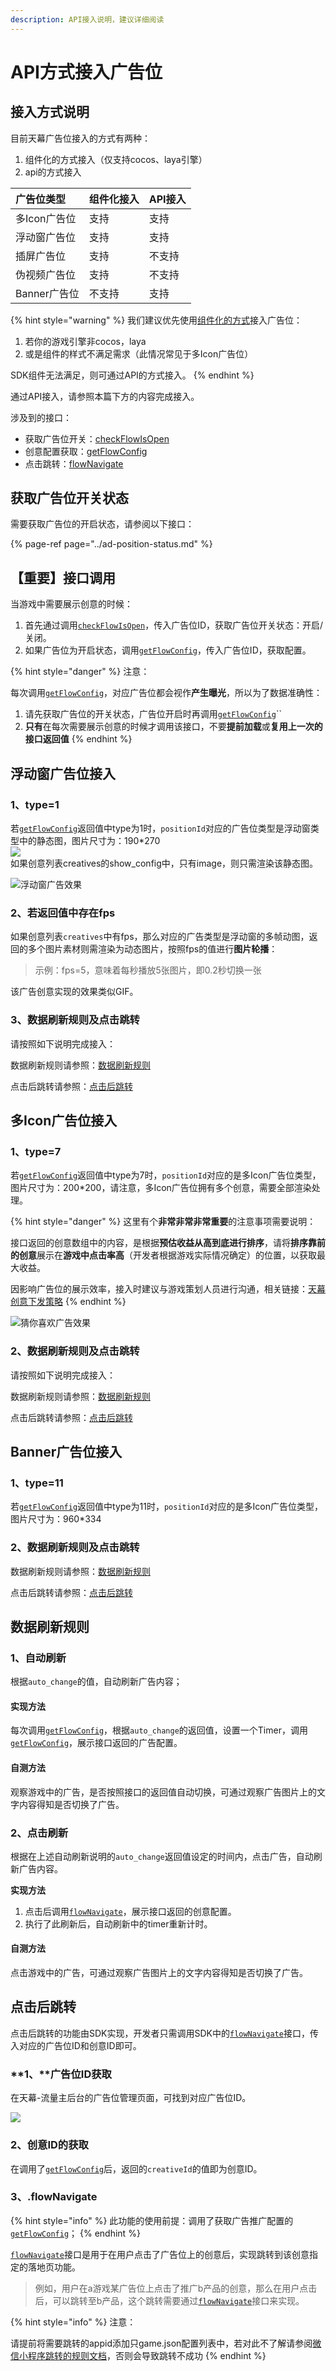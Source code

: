 ```yaml
---
description: API接入说明，建议详细阅读
---
```


# API方式接入广告位

## 接入方式说明

目前天幕广告位接入的方式有两种：

1. 组件化的方式接入（仅支持cocos、laya引擎）
2. api的方式接入

| 广告位类型 | 组件化接入 | **API接入** |
| :--- | :--- | :--- |
| 多Icon广告位 | 支持 | 支持 |
| 浮动窗广告位 | 支持 | 支持 |
| 插屏广告位 | 支持 | 不支持 |
| 伪视频广告位 | 支持 | 不支持 |
| Banner广告位 | 不支持 | 支持 |

{% hint style="warning" %}
我们建议优先使用[组件化的方式](../componentization/)接入广告位：

1. 若你的游戏引擎非cocos，laya
2. 或是组件的样式不满足需求（此情况常见于多Icon广告位）

SDK组件无法满足，则可通过API的方式接入。
{% endhint %}

通过API接入，请参照本篇下方的内容完成接入。

涉及到的接口：

* 获取广告位开关：[checkFlowIsOpen](../ad-position-status.md)
* 创意配置获取：[getFlowConfig](get-ad-position-config.md)
* 点击跳转：[flowNavigate](https://doc.skysriver.com/dev-guide/create-ad-position/landing)

## 获取广告位开关状态

需要获取广告位的开启状态，请参阅以下接口：

{% page-ref page="../ad-position-status.md" %}

## **【重要】接口调用**

当游戏中需要展示创意的时候：

1. 首先通过调用[`checkFlowIsOpen`](../ad-position-status.md)，传入广告位ID，获取广告位开关状态：开启/关闭。
2. 如果广告位为开启状态，调用[`getFlowConfig`](get-ad-position-config.md)，传入广告位ID，获取配置。

{% hint style="danger" %}
注意：

每次调用[`getFlowConfig`](get-ad-position-config.md)，对应广告位都会视作**产生曝光**，所以为了数据准确性：

1. 请先获取广告位的开关状态，广告位开启时再调用[`getFlowConfig`](get-ad-position-config.md)\`\`
2. **只有**在每次需要展示创意的时候才调用该接口，不要**提前加载**或**复用上一次的接口返回值**
{% endhint %}

## 浮动窗广告位接入

### **1、type=1** 

若[`getFlowConfig`](get-ad-position-config.md)返回值中type为1时，`positionId`对应的广告位类型是浮动窗类型中的静态图，图片尺寸为：190\*270  
 ![](https://uploader.shimo.im/f/nQvWLNArkEMNVUDJ.png!thumbnail)  
如果创意列表creatives的show\_config中，只有image，则只需渲染该静态图。  


![&#x6D6E;&#x52A8;&#x7A97;&#x5E7F;&#x544A;&#x6548;&#x679C;](../../../.gitbook/assets/image%20%2854%29.png)

### **2、若返回值中存在fps**

如果创意列表`creatives`中有fps，那么对应的广告类型是浮动窗的多帧动图，返回的多个图片素材则需渲染为动态图片，按照fps的值进行**图片轮播**：

> 示例：fps=5，意味着每秒播放5张图片，即0.2秒切换一张

该广告创意实现的效果类似GIF。

### **3、数据刷新规则及点击跳转**

请按照如下说明完成接入：

数据刷新规则请参照：[数据刷新规则](./#shu-ju-shua-xin-gui-ze)

点击后跳转请参照：[点击后跳转](./#dian-ji-hou-tiao-zhuan)

## **多Icon**广告位接入

### **1、type=7**

若[`getFlowConfig`](get-ad-position-config.md)返回值中type为7时，`positionId`对应的是多Icon广告位类型，图片尺寸为：200\*200，请注意，多Icon广告位拥有多个创意，需要全部渲染处理。

{% hint style="danger" %}
这里有个**非常非常非常重要**的注意事项需要说明：

接口返回的创意数组中的内容，是根据**预估收益从高到底进行排序**，请将**排序靠前的创意**展示在**游戏中点击率高**（开发者根据游戏实际情况确定）的位置，以获取最大收益。

因影响广告位的展示效率，接入时建议与游戏策划人员进行沟通，相关链接：[天幕创意下发策略](../../creative-strategy.md)
{% endhint %}

![&#x731C;&#x4F60;&#x559C;&#x6B22;&#x5E7F;&#x544A;&#x6548;&#x679C;](../../../.gitbook/assets/image%20%28143%29.png)

### **2、数据刷新规则及点击跳转**

请按照如下说明完成接入：

数据刷新规则请参照：[数据刷新规则](./#shu-ju-shua-xin-gui-ze)

点击后跳转请参照：[点击后跳转](./#dian-ji-hou-tiao-zhuan)

## Banner广告位接入

### 1、type=11

若[`getFlowConfig`](get-ad-position-config.md)返回值中type为11时，`positionId`对应的是多Icon广告位类型，图片尺寸为：960\*334

### **2、数据刷新规则及点击跳转**

数据刷新规则请参照：[数据刷新规则](./#shu-ju-shua-xin-gui-ze)

点击后跳转请参照：[点击后跳转](./#dian-ji-hou-tiao-zhuan)

## **数据刷新规则**

### **1、自动刷新**

根据`auto_change`的值，自动刷新广告内容；

#### **实现方法**

每次调用[`getFlowConfig`](get-ad-position-config.md)，根据`auto_change`的返回值，设置一个Timer，调用[`getFlowConfig`](get-ad-position-config.md)，展示接口返回的广告配置。

#### **自测方法**

观察游戏中的广告，是否按照接口的返回值自动切换，可通过观察广告图片上的文字内容得知是否切换了广告。

### **2、点击刷新**

根据在上述自动刷新说明的`auto_change`返回值设定的时间内，点击广告，自动刷新广告内容。

**实现方法**

1. 点击后调用[`flowNavigate`](landing.md)，展示接口返回的创意配置。
2. 执行了此刷新后，自动刷新中的timer重新计时。

#### **自测方法**

点击游戏中的广告，可通过观察广告图片上的文字内容得知是否切换了广告。

## **点击后跳转**

点击后跳转的功能由SDK实现，开发者只需调用SDK中的[`flowNavigate`](landing.md)接口，传入对应的广告位ID和创意ID即可。

### **1、**广告位ID获取

在天幕-流量主后台的广告位管理页面，可找到对应广告位ID。

![](../../../.gitbook/assets/image%20%284%29.png)

### 2、创意ID的获取

在调用了[`getFlowConfig`](get-ad-position-config.md)后，返回的`creativeId`的值即为创意ID。

### **3、.flowNavigate**

{% hint style="info" %}
此功能的使用前提：调用了获取广告推广配置的[`getFlowConfig`](get-ad-position-config.md)；
{% endhint %}

[`flowNavigate`](landing.md)接口是用于在用户点击了广告位上的创意后，实现跳转到该创意指定的落地页功能。

> 例如，用户在a游戏某广告位上点击了推广b产品的创意，那么在用户点击后，可以跳转至b产品，这个跳转需要通过[`flowNavigate`](landing.md)接口来实现。

{% hint style="info" %}
注意：

请提前将需要跳转的appid添加只game.json配置列表中，若对此不了解请参阅[微信小程序跳转的规则文档](https://developers.weixin.qq.com/miniprogram/dev/api/open-api/miniprogram-navigate/wx.navigateToMiniProgram.html)，否则会导致跳转不成功
{% endhint %}

